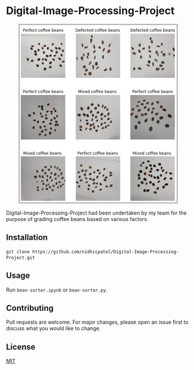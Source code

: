 # Digital-Image-Processing-Project

<p align='center'>
    <img src="docs\images\coffee.png">
</p>

Digital-Image-Processing-Project had been undertaken by my team for the purpose of grading coffee beans based on various factors.

## Installation

```git
git clone https://github.com/nidhicpatel/Digital-Image-Processing-Project.git
```

## Usage

Run ```bean-sorter.ipynb``` or ```bean-sorter.py```.

## Contributing
Pull requests are welcome. For major changes, please open an issue first to discuss what you would like to change.

## License
[MIT](https://choosealicense.com/licenses/mit/)
